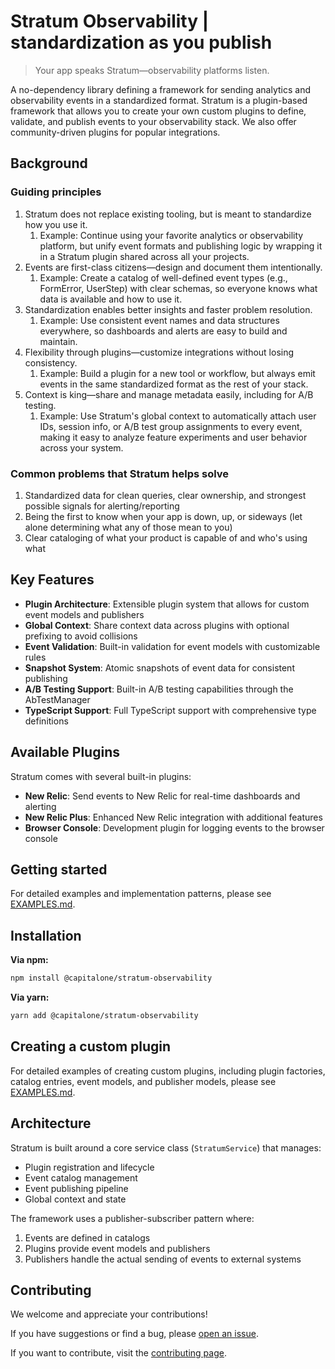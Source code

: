 # Stratum Observability | standardization as you publish

> Your app speaks Stratum—observability platforms listen.

A no-dependency library defining a framework for sending analytics and observability events in a standardized format. Stratum is a plugin-based framework that allows you to create your own custom plugins to define, validate, and publish events to your observability stack. We also offer community-driven plugins for popular integrations.

## Background

### Guiding principles

1. Stratum does not replace existing tooling, but is meant to standardize how you use it.
   1. Example: Continue using your favorite analytics or observability platform, but unify event formats and publishing logic by wrapping it in a Stratum plugin shared across all your projects.
2. Events are first-class citizens—design and document them intentionally.
   1. Example: Create a catalog of well-defined event types (e.g., FormError, UserStep) with clear schemas, so everyone knows what data is available and how to use it.
3. Standardization enables better insights and faster problem resolution.
   1. Example: Use consistent event names and data structures everywhere, so dashboards and alerts are easy to build and maintain.
4. Flexibility through plugins—customize integrations without losing consistency.
   1. Example: Build a plugin for a new tool or workflow, but always emit events in the same standardized format as the rest of your stack.
5. Context is king—share and manage metadata easily, including for A/B testing.
   1. Example: Use Stratum's global context to automatically attach user IDs, session info, or A/B test group assignments to every event, making it easy to analyze feature experiments and user behavior across your system.

### Common problems that Stratum helps solve

1. Standardized data for clean queries, clear ownership, and strongest possible signals for alerting/reporting
1. Being the first to know when your app is down, up, or sideways (let alone determining what any of those mean to you)
1. Clear cataloging of what your product is capable of and who's using what

## Key Features

- **Plugin Architecture**: Extensible plugin system that allows for custom event models and publishers
- **Global Context**: Share context data across plugins with optional prefixing to avoid collisions
- **Event Validation**: Built-in validation for event models with customizable rules
- **Snapshot System**: Atomic snapshots of event data for consistent publishing
- **A/B Testing Support**: Built-in A/B testing capabilities through the AbTestManager
- **TypeScript Support**: Full TypeScript support with comprehensive type definitions

## Available Plugins

Stratum comes with several built-in plugins:

- **New Relic**: Send events to New Relic for real-time dashboards and alerting
- **New Relic Plus**: Enhanced New Relic integration with additional features
- **Browser Console**: Development plugin for logging events to the browser console

## Getting started

For detailed examples and implementation patterns, please see [EXAMPLES.md](EXAMPLES.md).

## Installation

**Via npm:**

```bash
npm install @capitalone/stratum-observability
```

**Via yarn:**

```bash
yarn add @capitalone/stratum-observability
```

## Creating a custom plugin

For detailed examples of creating custom plugins, including plugin factories, catalog entries, event models, and publisher models, please see [EXAMPLES.md](EXAMPLES.md).

## Architecture

Stratum is built around a core service class (`StratumService`) that manages:

- Plugin registration and lifecycle
- Event catalog management
- Event publishing pipeline
- Global context and state

The framework uses a publisher-subscriber pattern where:

1. Events are defined in catalogs
2. Plugins provide event models and publishers
3. Publishers handle the actual sending of events to external systems

## Contributing

We welcome and appreciate your contributions!

If you have suggestions or find a bug, please [open an issue](https://github.com/capitalone/Stratum-Observability/issues/new/choose).

If you want to contribute, visit the [contributing page](https://github.com/capitalone/Stratum-Observability/blob/main/CONTRIBUTING.md).
